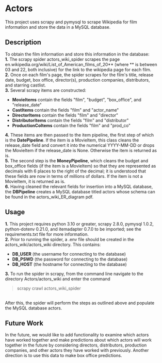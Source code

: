 # Actors
This project uses scrapy and pymysql to scrape Wikipedia for film information and store the data in a MySQL database.

## Description
To obtain the film information and store this information in the database: <br>
**1.** The scrapy spider actors_wiki_spider scrapes the page en.wikipedia.org/wiki/List_of_American_films_of_20** (where ** is between 03 and 22, both inclusive) for the link to the 
wikipedia page for each film. <br>
**2.** Once on each film's page, the spider scrapes for the film's title, release date, budget, box office, director(s), production companies, distributors,
and starring castlist. <br>
**3.** Several scrapy items are constructed: <br>
  - **MovieItems** contain the fields "film", "budget", "box_office", and "release_date" <br>
  - **CastItems** contain the fields "film" and "actor_name" <br>
  - **DirectorItems** contain the fields "film" and "director" <br>
  - **DistributorItems** contain the fields "film" and "distributor" <br>
  - **ProductionCoItems** contain the fields "film" and "prod_co" <br>

**4.** These items are then passed to the item pipeline, the first step of which is the **DatePipeline**. If the item is a MovieItem, this class cleans the release_date field and convert it into the 
numerical YYYY-MM-DD or drops the MovieItem if the release_date is None. Otherwise the item is returned as is. <br>
**5.** The second step is the **MoneyPipeline**, which cleans the budget and box_office fields (if the item is a MovieItem) so that they are represented as decimals with 6 places to the right of the decimal; 
it is understood that these fields are now in terms of millions of dollars. If the item is not a MovieItem, it is returned as is. <br>
**6.** Having cleaned the relevant fields for insertion into a MySQL database, the **DBPipeline** creates a MySQL database titled actors whose schema can be found in the 
actors_wiki_ER_diagram pdf.

## Usage
**1.** This project requires python 3.10 or greater, scrapy 2.8.0, pymysql 1.0.2, python-dotenv 0.21.0, and itemadapter 0.7.0 to be imported; see the requirements.txt file for more information. <br>
**2.** Prior to running the spider, a .env file should be created in the actors_wiki/actors_wiki directory. This contains:
  - **DB_USER** (the username for connecting to the database) <br>
  - **DB_PSWD** (the password for connecting to the database) <br>
  - **DB_HOST** (the hostname for connecting to the database) <br>
  
**3.** To run the spider in scrapy, from the command line navigate to the directory Actors/actors_wiki and enter the command 
> scrapy crawl actors_wiki_spider
<br>
After this, the spider will perform the steps as outlined above and populate the MySQL database actors.

## Future Work
In the future, we would like to add functionality to examine which actors have worked together and make predictions about which actors will work together in the future
by considering directors, distributors, production companies, and other actors they have worked with previously. Another direction is to use this data to make box office
predictions.



